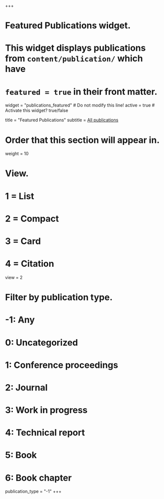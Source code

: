 +++
# Featured Publications widget.
# This widget displays publications from `content/publication/` which have
# `featured = true` in their front matter.
widget = "publications_featured"  # Do not modify this line!
active = true  # Activate this widget? true/false

title = "Featured Publications"
subtitle = [All publications](/publication)

# Order that this section will appear in.
weight = 10

# View.
#   1 = List
#   2 = Compact
#   3 = Card
#   4 = Citation
view = 2

# Filter by publication type.
# -1: Any
#  0: Uncategorized
#  1: Conference proceedings
#  2: Journal
#  3: Work in progress
#  4: Technical report
#  5: Book
#  6: Book chapter
publication_type = "-1"
+++


